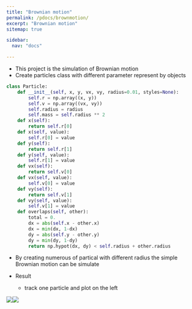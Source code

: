 ```yaml
---
title: "Brownian motion"
permalink: /pdocs/brownmotion/
excerpt: "Brownian motion"
sitemap: true

sidebar:
  nav: "docs"

---
```


- This project is the simulation of Brownian motion
- Create particles class with different parameter represent by objects
```python
class Particle:
    def __init__(self, x, y, vx, vy, radius=0.01, styles=None):
        self.r = np.array((x, y))
        self.v = np.array((vx, vy))
        self.radius = radius
        self.mass = self.radius ** 2
    def x(self):
        return self.r[0]
    def x(self, value):
        self.r[0] = value
    def y(self):
        return self.r[1]
    def y(self, value):
        self.r[1] = value
    def vx(self):
        return self.v[0]
    def vx(self, value):
        self.v[0] = value
    def vy(self):
        return self.v[1]
    def vy(self, value):
        self.v[1] = value
    def overlaps(self, other):
        total = 0.
        dx = abs(self.x - other.x)
        dx = min(dx, 1-dx)
        dy = abs(self.y - other.y)
        dy = min(dy, 1-dy)
        return np.hypot(dx, dy) < self.radius + other.radius
```
- By creating numerous of partical with different radius the simple Brownian motion can be simulate
- Result

    - track one particle and plot on the left


![](https://i.imgur.com/ozgpWOf.gif)![](https://i.imgur.com/LqnoXut.png)

